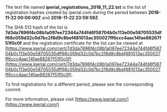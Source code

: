 The text file named **iperial_registrations_2018_11_22.txt** is the list of registration hashes created by iperial.com during the period between **2018-11-22 00:00:00Z** and **2018-11-22 23:59:59Z**.

The SHA 512 hash of the list is **7d3da7896f4c08b1a097ee72344a744fd6f58704b0c113e00e58705535dff66c059d32c0d7bc2f8d9c8bef481013ac350027ff6ccc4aac14fae88267f51f0c0f** and the registration certificate for the list can be viewed at [https://www.iperial.com/cert/7d3da7896f4c08b1a097ee72344a744fd6f58704b0c113e00e58705535dff66c059d32c0d7bc2f8d9c8bef481013ac350027ff6ccc4aac14fae88267f51f0c0f](https://www.iperial.com/cert/7d3da7896f4c08b1a097ee72344a744fd6f58704b0c113e00e58705535dff66c059d32c0d7bc2f8d9c8bef481013ac350027ff6ccc4aac14fae88267f51f0c0f).

To find registrations for a different period, please see the corresponding commit.

For more information, please visit [https://www.iperial.com/](https://www.iperial.com/)
